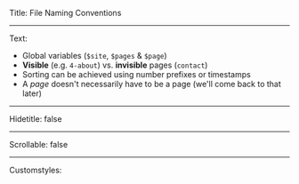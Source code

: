 Title: File Naming Conventions

----

Text: 

- Global variables (`$site`, `$pages` & `$page`)
- **Visible** (e.g. `4-about`) vs. **invisible** pages (`contact`)
- Sorting can be achieved using number prefixes or timestamps
- A _page_ doesn't necessarily have to be a page (we'll come back to that later)

----

Hidetitle: false

----

Scrollable: false

----

Customstyles: 